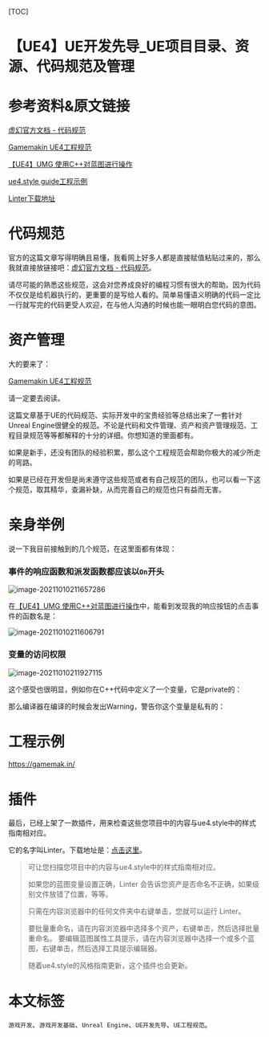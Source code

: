 [TOC]

# 【UE4】UE开发先导_UE项目目录、资源、代码规范及管理

# 参考资料&原文链接

[虚幻官方文档 - 代码规范](https://docs.unrealengine.com/4.27/zh-CN/ProductionPipelines/DevelopmentSetup/CodingStandard/)

[Gamemakin UE4工程规范](https://github.com/skylens-inc/ue4-style-guide/blob/master/README.md)

[【UE4】UMG 使用C++对蓝图进行操作](https://www.cnblogs.com/sin998/p/15390903.html)

[ue4.style guide工程示例](https://gamemak.in/)

[Linter下载地址](https://www.unrealengine.com/marketplace/zh-CN/product/linter)

# 代码规范

官方的这篇文章写得明确且易懂，我看网上好多人都是直接赋值粘贴过来的，那么我就直接放链接吧：[虚幻官方文档 - 代码规范](https://docs.unrealengine.com/4.27/zh-CN/ProductionPipelines/DevelopmentSetup/CodingStandard/)。

请尽可能的熟悉这些规范，这会对您养成良好的编程习惯有很大的帮助。因为代码不仅仅是给机器执行的，更重要的是写给人看的。简单易懂语义明确的代码一定比一行就写完的代码更受人欢迎，在与他人沟通的时候也能一眼明白您代码的意图。

# 资产管理

大的要来了：

[Gamemakin UE4工程规范](https://github.com/skylens-inc/ue4-style-guide/blob/master/README.md)

请一定要去阅读。

这篇文章基于UE的代码规范、实际开发中的宝贵经验等总结出来了一套针对Unreal Engine很健全的规范。不论是代码和文件管理、资产和资产管理规范、工程目录规范等等都解释的十分的详细。你想知道的里面都有。

如果是新手，还没有团队的经验积累，那么这个工程规范会帮助你极大的减少所走的弯路。

如果是已经在开发但是尚未遵守这些规范或者有自己规范的团队，也可以看一下这个规范，取其精华，查漏补缺，从而完善自己的规范也只有益而无害。

# 亲身举例

说一下我目前接触到的几个规范，在这里面都有体现：

### 事件的响应函数和派发函数都应该以`On`开头

![image-20211010211657286](https://sin998-blog-image.oss-cn-beijing.aliyuncs.com/images/202110102116319.png)

在[【UE4】UMG 使用C++对蓝图进行操作](https://www.cnblogs.com/sin998/p/15390903.html)中，能看到发现我的响应按钮的点击事件的函数名是：

![image-20211010211606791](https://sin998-blog-image.oss-cn-beijing.aliyuncs.com/images/202110102116181.png)

### 变量的访问权限

![image-20211010211927115](https://sin998-blog-image.oss-cn-beijing.aliyuncs.com/images/202110102119169.png)

这个感受也很明显，例如你在C++代码中定义了一个变量，它是private的：



那么编译器在编译的时候会发出Warning，警告你这个变量是私有的：



# 工程示例

https://gamemak.in/

# 插件

最后，已经上架了一款插件，用来检查这些您项目中的内容与ue4.style中的样式指南相对应。

它的名字叫Linter。下载地址是：[点击这里](https://www.unrealengine.com/marketplace/zh-CN/product/linter)。

> 可让您扫描您项目中的内容与ue4.style中的样式指南相对应。
>
> 如果您的蓝图变量设置正确，Linter 会告诉您资产是否命名不正确，如果级别文件放错了位置，等等。
>
> 只需在内容浏览器中的任何文件夹中右键单击，您就可以运行 Linter。
>
> 要批量重命名，请在内容浏览器中选择多个资产，右键单击，然后选择批量重命名。
> 要编辑蓝图属性工具提示，请在内容浏览器中选择一个或多个蓝图，右键单击，然后选择工具提示编辑器。
>
> 随着ue4.style的风格指南更新，这个插件也会更新。

# 本文标签

`游戏开发`、`游戏开发基础`、`Unreal Engine`、`UE开发先导`、`UE工程规范`。

